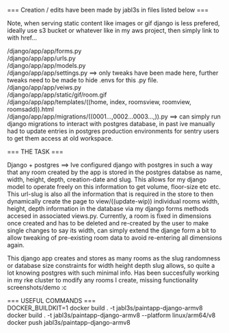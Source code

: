 === Creation / edits have been made by jabl3s in files listed below ===  
  
Note, when serving static content like images or gif django is less prefered, ideally use s3 bucket or whatever like in my aws project, then simply link to with href...  
  
/django/app/app/forms.py  
/django/app/app/urls.py  
/django/app/app/models.py  
/django/app/app/settings.py ==> only tweaks have been made here, further tweaks need to be made to hide .envs for this .py file.  
/django/app/app/veiws.py  
/django/app/app/static/gif/room.gif  
/django/app/app/templates/((home, index, roomsview, roomview, roomsadd)).html  
/django/app/app/migrations/((0001...,0002...0003...,)).py ==> can simply run django migrations to interact with postgres database, in past ive manually had to update entries in postgres production environments for sentry users to get them access at old workspace.  

=== THE TASK ===  
  
Django + postgres  ==> Ive configured django with postgres in such a way that any room created by the app is stored in the postgres databse as name, width, height, depth, creation-date and slug. This allows for my django model to operate freely on this information to get volume, floor-size etc etc. This url-slug is also all the information that is required in the store to then dynamically create the page to view/((update-wip)) individual rooms width, height, depth information in the database via my django forms methods accesed in associated views.py. Currently, a room is fixed in dimensions once created and has to be deleted and re-created by the user to make single changes to say its width, can simply extend the djange form a bit to allow tweaking of pre-existing room data to avoid re-entering all dimensions again.     
  
This django app creates and stores as many rooms as the slug randomness or database size constraints for width height depth slug allows, so quite a lot knowing postgres with such minimal info. Has been succesfully working in my rke cluster to modify any rooms I create, missing functionality screenshots/demo  :c         
  
=== USEFUL COMMANDS ===  
DOCKER_BUILDKIT=1 docker build . -t jabl3s/paintapp-django-armv8  
docker build . -t jabl3s/paintapp-django-armv8 --platform linux/arm64/v8  
docker push jabl3s/paintapp-django-armv8  

  
